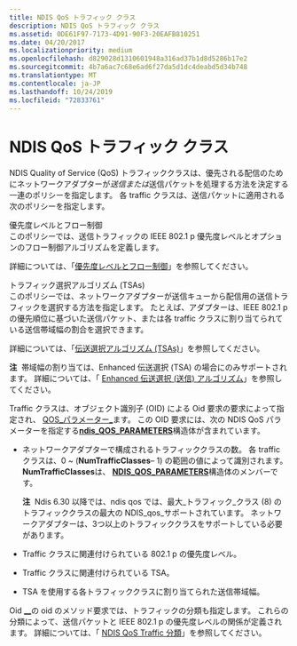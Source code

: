 ```yaml
---
title: NDIS QoS トラフィック クラス
description: NDIS QoS トラフィック クラス
ms.assetid: 0DE61F97-7173-4D91-90F3-20EAFB810251
ms.date: 04/20/2017
ms.localizationpriority: medium
ms.openlocfilehash: d829028d1310601948a316ad37b1d8d5286b17e2
ms.sourcegitcommit: 4b7a6ac7c68e6ad6f27da5d1dc4deabd5d34b748
ms.translationtype: MT
ms.contentlocale: ja-JP
ms.lasthandoff: 10/24/2019
ms.locfileid: "72833761"
---
```

# <a name="ndis-qos-traffic-classes"></a>NDIS QoS トラフィック クラス


NDIS Quality of Service (QoS) トラフィッククラスは、優先される配信のためにネットワークアダプターが*送信または*送信パケットを処理する方法を決定する一連のポリシーを指定します。 各 traffic クラスは、送信パケットに適用される次のポリシーを指定します。

<a href="" id="priority-level-and-flow-control"></a>優先度レベルとフロー制御  
このポリシーでは、送信トラフィックの IEEE 802.1 p 優先度レベルとオプションのフロー制御アルゴリズムを定義します。

詳細については、「[優先度レベルとフロー制御](priority-levels-and-flow-control.md)」を参照してください。

<a href="" id="traffic-selection-algorithms--tsas-"></a>トラフィック選択アルゴリズム (TSAs)  
このポリシーでは、ネットワークアダプターが送信キューから配信用の送信トラフィックを選択する方法を指定します。 たとえば、アダプターは、IEEE 802.1 p の優先順位に基づいた送信パケット、または各 traffic クラスに割り当てられている送信帯域幅の割合を選択できます。

詳細については、「[伝送選択アルゴリズム (TSAs)](transmission-selection-algorithms--tsas-.md)」を参照してください。

**注**  帯域幅の割り当ては、Enhanced 伝送選択 (TSA) の場合にのみサポートされます。 詳細については、「 [Enhanced 伝送選択 (送信) アルゴリズム](enhanced-transmission-selection--ets--algorithm.md)」を参照してください。

 

Traffic クラスは、オブジェクト識別子 (OID) による Oid 要求の要求によって指定され、 [QOS\_パラメーター\_](https://docs.microsoft.com/windows-hardware/drivers/network/oid-qos-parameters)ます。 この OID 要求には、次の NDIS QoS パラメーターを指定する[**ndis\_QOS\_PARAMETERS**](https://docs.microsoft.com/windows-hardware/drivers/ddi/ntddndis/ns-ntddndis-_ndis_qos_parameters)構造体が含まれています。

-   ネットワークアダプターで構成されるトラフィッククラスの数。 各 traffic クラスは、0 ~ (**NumTrafficClasses**– 1) の範囲の値によって識別されます。 **NumTrafficClasses**は、 [**NDIS\_QOS\_PARAMETERS**](https://docs.microsoft.com/windows-hardware/drivers/ddi/ntddndis/ns-ntddndis-_ndis_qos_parameters)構造体のメンバーです。

    **注**  Ndis 6.30 以降では、ndis qos では、最大\_トラフィック\_クラス (8) のトラフィッククラスの最大の NDIS\_qos\_サポートされています。 ネットワークアダプターは、3つ以上のトラフィッククラスをサポートしている必要があります。

     

-   Traffic クラスに関連付けられている 802.1 p の優先度レベル。

-   Traffic クラスに関連付けられている TSA。

-   TSA を使用する各トラフィッククラスに割り当てられた送信帯域幅。

Oid [\_\_](https://docs.microsoft.com/windows-hardware/drivers/network/oid-qos-parameters)の oid のメソッド要求では、トラフィックの分類も指定します。 これらの分類によって、送信パケットと IEEE 802.1 p の優先度レベルの関係が定義されます。 詳細については、「 [NDIS QoS Traffic 分類](ndis-qos-traffic-classifications.md)」を参照してください。

 

 





